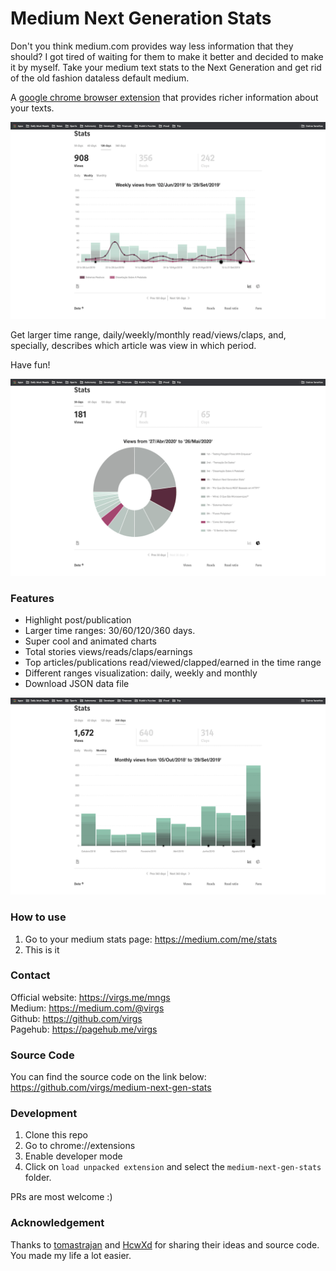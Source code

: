 # Medium Next Generation Stats

Don't you think medium.com provides way less information that they should?
I got tired of waiting for them to make it better and decided to make it by myself.
Take your medium text stats to the Next Generation and get rid of the old fashion dataless default medium.

A [google chrome browser extension](https://chrome.google.com/webstore/detail/medium-next-generation-st/fhopcbdfcaleefngfpglahlpfhagendo) that provides richer information about your texts.

![snapshot1](images/snapshot1.png)  

Get larger time range, daily/weekly/monthly read/views/claps, and, specially, describes which article was view in which period.

Have fun!

![snapshot2](images/snapshot2.png)

### Features
-  Highlight post/publication
-  Larger time ranges: 30/60/120/360 days.
-  Super cool and animated charts
-  Total stories views/reads/claps/earnings
-  Top articles/publications read/viewed/clapped/earned in the time range
-  Different ranges visualization: daily, weekly and monthly
-  Download JSON data file

![snapshot3](images/snapshot3.png)

### How to use
1. Go to your medium stats page: https://medium.com/me/stats
2. This is it

### Contact
Official website: https://virgs.me/mngs  
Medium: https://medium.com/@virgs  
Github: https://github.com/virgs  
Pagehub: https://pagehub.me/virgs  

### Source Code
You can find the source code on the link below: 
https://github.com/virgs/medium-next-gen-stats

### Development
1. Clone this repo
2. Go to chrome://extensions
3. Enable developer mode
4. Click on `load unpacked extension` and select the `medium-next-gen-stats` folder.

PRs are most welcome :)

### Acknowledgement
Thanks to [tomastrajan](https://github.com/tomastrajan/medium-enhanced-stats) and [HcwXd](https://github.com/HcwXd/better-medium-stats) for sharing their ideas and source code.   
You made my life a lot easier.
